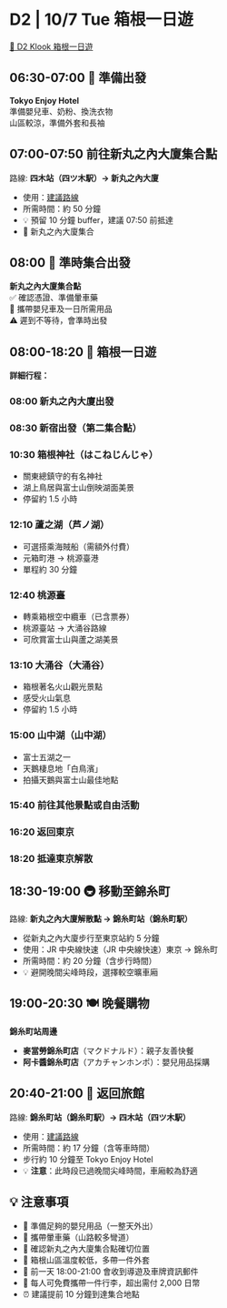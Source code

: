 # D2 | 10/7 Tue 箱根一日遊

[🚌 D2 Klook 箱根一日遊](https://www.klook.com/zh-HK/activity/124332-hakone-shrine-lake-ashi-owakudani-yamanakako-day-tour-from-tokyo/?spm=Wish.Favorite_Activity_Card_LIST&clickId=cbf8260185)

## **06:30-07:00** 🌅 準備出發

**Tokyo Enjoy Hotel**  
準備嬰兒車、奶粉、換洗衣物  
山區較涼，準備外套和長袖

## **07:00-07:50** 前往新丸之內大廈集合點

路線: **四木站（四ツ木駅）→ 新丸之內大廈**  

- 使用：[建議路線](https://maps.app.goo.gl/nf7gFQN8QKK9ANhY7)
- 所需時間：約 50 分鐘
- 💡 預留 10 分鐘 buffer，建議 07:50 前抵達
- 📍 新丸之內大廈集合

## **08:00** 🚌 準時集合出發

**新丸之內大廈集合點**  
✅ 確認憑證、準備暈車藥  
👶 攜帶嬰兒車及一日所需用品  
⚠️ 遲到不等待，會準時出發

## **08:00-18:20** 🗻 箱根一日遊

**詳細行程：**

### **08:00** 新丸之內大廈出發

### **08:30** 新宿出發（第二集合點）

### **10:30** 箱根神社（はこねじんじゃ）

- 關東總鎮守的有名神社
- 湖上鳥居與富士山倒映湖面美景
- 停留約 1.5 小時

### **12:10** 蘆之湖（芦ノ湖）

- 可選搭乘海賊船（需額外付費）
- 元箱町港 → 桃源臺港
- 單程約 30 分鐘

### **12:40** 桃源臺

- 轉乘箱根空中纜車（已含票券）
- 桃源臺站 → 大涌谷路線
- 可欣賞富士山與蘆之湖美景

### **13:10** 大涌谷（大涌谷）

- 箱根著名火山觀光景點
- 感受火山氣息
- 停留約 1.5 小時

### **15:00** 山中湖（山中湖）

- 富士五湖之一
- 天鵝棲息地「白鳥濱」
- 拍攝天鵝與富士山最佳地點

### **15:40** 前往其他景點或自由活動

### **16:20** 返回東京

### **18:20** 抵達東京解散

## **18:30-19:00** 🚇 移動至錦糸町

路線: **新丸之內大廈解散點 → 錦糸町站（錦糸町駅）**  

- 從新丸之內大廈步行至東京站約 5 分鐘
- 使用：JR 中央線快速（JR 中央線快速）東京 → 錦糸町
- 所需時間：約 20 分鐘（含步行時間）
- 💡 避開晚間尖峰時段，選擇較空曠車廂

## **19:00-20:30** 🍽️ 晚餐購物

**錦糸町站周邊**  

- **麥當勞錦糸町店**（マクドナルド）：親子友善快餐
- **阿卡醬錦糸町店**（アカチャンホンポ）：嬰兒用品採購

## **20:40-21:00** 🏨 返回旅館

路線: **錦糸町站（錦糸町駅）→ 四木站（四ツ木駅）**  

- 使用：[建議路線](https://maps.app.goo.gl/koQtPgxj6eNGbx1x6)
- 所需時間：約 17 分鐘（含等車時間）
- 步行約 10 分鐘至 Tokyo Enjoy Hotel
- 💡 **注意**：此時段已過晚間尖峰時間，車廂較為舒適

## 💡 **注意事項**

- 🍼 準備足夠的嬰兒用品（一整天外出）
- 💊 攜帶暈車藥（山路較多彎道）
- 📱 確認新丸之內大廈集合點確切位置
- 🧥 箱根山區溫度較低，多帶一件外套
- 📧 前一天 18:00-21:00 會收到導遊及車牌資訊郵件
- 🎒 每人可免費攜帶一件行李，超出需付 2,000 日幣
- ⏰ 建議提前 10 分鐘到達集合地點

